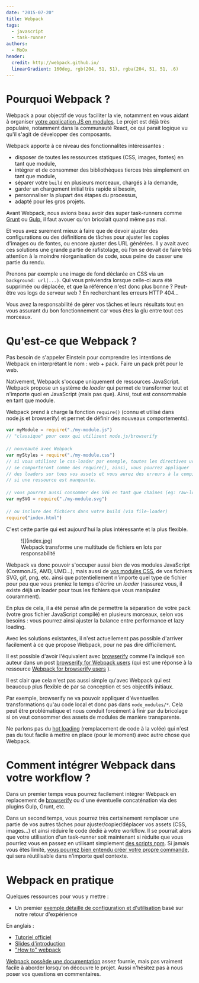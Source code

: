 ```yaml
---
date: "2015-07-20"
title: Webpack
tags:
  - javascript
  - task-runner
authors:
  - MoOx
header:
  credit: http://webpack.github.io/
  linearGradient: 160deg, rgb(204, 51, 51), rgba(204, 51, 51, .6)
---
```


# Pourquoi Webpack ?

Webpack a pour objectif de vous faciliter la vie, notamment en vous aidant à organiser [votre application JS en modules](/posts/js/etat-lieux-js-modulaire-front/). Le projet est déjà très populaire, notamment dans la communauté React, ce qui parait logique vu qu'il s'agit de développer des composants.

Webpack apporte à ce niveau des fonctionnalités intéressantes :

- disposer de toutes les ressources statiques (CSS, images, fontes) en tant que module,
- intégrer et de consommer des bibliothèques tierces très simplement en tant
  que module,
- séparer votre `build` en plusieurs morceaux, chargés à la demande,
- garder un chargement initial très rapide si besoin,
- personnaliser la plupart des étapes du processus,
- adapté pour les gros projets.

Avant Webpack, nous avions beau avoir des super task-runners comme
[Grunt](/posts/js/premiers-pas-avec-grunt) ou [Gulp](/posts/js/introduction-gulp),
il faut avouer qu'on bricolait quand même pas mal.

Et vous avez surement mieux à faire que de devoir ajuster des configurations ou des définitions de tâches pour ajuster les copies d'images ou de fontes, ou encore ajuster des URL générées.
Il y avait avec ces solutions une grande partie de rafistolage, où l’on se
devait de faire très attention à la moindre réorganisation de code, sous peine
de casser une partie du rendu. 

Prenons par exemple une image de fond déclarée en CSS via un
`background: url(...)`.
Qui vous préviendra lorsque celle-ci aura été supprimée ou déplacée,
et que la référence n'est donc plus bonne ?
Peut-être vos logs de serveur web ? En recherchant les erreurs HTTP 404...

Vous avez la responsabilité de gérer vos tâches et leurs résultats tout en vous
assurant du bon fonctionnement car vous êtes la glu entre tout ces morceaux.

# Qu'est-ce que Webpack ?

Pas besoin de s'appeler Einstein pour comprendre les intentions de Webpack en
interprétant le nom : web + pack. Faire un pack prêt pour le web.

Nativement, Webpack s'occupe uniquement de ressources JavaScript.
Webpack propose un système de *loader* qui permet de transformer tout et
n'importe quoi en JavaScript (mais pas que).
Ainsi, tout est consommable en tant que module.

Webpack prend à charge la fonction `require()` (connu et utilisé dans node.js et
browserify) et permet de définir des nouveaux comportements).

```js
var myModule = require("./my-module.js")
// "classique" pour ceux qui utilisent node.js/browserify

// nouveauté avec Webpack
var myStyles = require("./my-module.css")
// si vous utilisez le css-loader par exemple, toutes les directives url()
// se comporteront comme des require(), ainsi, vous pourrez appliquer
// des loaders sur tous vos assets et vous aurez des erreurs à la compilation
// si une ressource est manquante.

// vous pourrez aussi consommer des SVG en tant que chaînes (eg: raw-loader)
var mySVG = require("./my-module.svg")

// ou inclure des fichiers dans votre build (via file-loader)
require("index.html")
```

C'est cette partie qui est aujourd'hui la plus intéressante et la plus flexible.

<figure>
  ![](index.jpg)
  <figcaption>
    Webpack transforme une multitude de fichiers en lots par responsabilité
  </figcaption>
</figure>

Webpack va donc pouvoir s'occuper aussi bien de vos modules JavaScript
(CommonJS, AMD, UMD...),
mais aussi de [vos modules CSS](https://github.com/css-modules/css-modules),
de vos fichiers SVG, gif, png, etc. ainsi que potentiellement n'importe quel
type de fichier pour peu que vous preniez le temps d'écrire un *loader*
(rassurez vous, il existe déjà un loader pour tous les fichiers que vous
manipulez couramment).

En plus de cela, il a été pensé afin de permettre la séparation de votre pack
(votre gros fichier JavaScript compilé) en plusieurs morceaux, selon vos besoins : vous pourrez ainsi ajuster la balance entre performance et lazy loading.

Avec les solutions existantes, il n'est actuellement pas possible d'arriver
facilement à ce que propose Webpack, pour ne pas dire difficilement.

Il est possible d'avoir l'équivalent avec
[browserify](/posts/js/browserify-all-the-things) comme l'a indiqué son auteur
dans un post
[browserify for Webpack users](https://gist.github.com/substack/68f8d502be42d5cd4942)
(qui est une réponse à la ressource
[Webpack for browserify users](https://github.com/webpack/docs/wiki/webpack-for-browserify-users)
).

Il est clair que cela n'est pas aussi simple qu'avec Webpack qui est beaucoup
plus flexible de par sa conception et ses objectifs initiaux.

Par exemple, browserify ne va pouvoir appliquer d'éventuelles transformations
qu'au code local et donc pas dans `node_modules/*`.
Cela peut être problématique et nous conduit forcément à finir par du
bricolage si on veut consommer des assets de modules de manière transparente.

Ne parlons pas du
[hot loading](http://webpack.github.io/docs/hot-module-replacement-with-webpack.html)
(remplacement de code à la volée)
qui n'est pas du tout facile à mettre en place (pour le moment) avec
autre chose que Webpack.

# Comment intégrer Webpack dans votre workflow ?

Dans un premier temps vous pourrez facilement intégrer Webpack en replacement de [browserify](/posts/js/browserify-all-the-things/) ou d'une éventuelle concaténation via des plugins Gulp, Grunt, etc. 

Dans un second temps, vous pourrez très certainement remplacer une partie de vos autres tâches pour ajuster/copier/déplacer vos assets (CSS, images...) et
ainsi réduire le code dédié à votre workflow. Il se pourrait alors que votre
utilisation d'un task-runner soit maintenant si réduite que vous pourriez vous
en passez en utilisant simplement [des scripts
 npm](http://blog.keithcirkel.co.uk/how-to-use-npm-as-a-build-tool/).
Si jamais vous êtes limité, [vous pourrez bien entendu créer votre propre
 commande](/posts/shell/utilitaires-ligne-commande/), qui sera réutilisable dans
n'importe quel contexte.

# Webpack en pratique

Quelques ressources pour vous y mettre :

- Un premier [exemple détaillé de configuration et d'utilisation](/posts/webpack/premier-exemple) basé sur notre retour d'expérience

En anglais :

- [Tutoriel officiel](http://webpack.github.io/docs/tutorials/getting-started/)
- [Slides d'introduction](http://okonet.ru/viennajs-webpack-introduction/)
- ["How to" webpack](https://github.com/petehunt/webpack-howto)

[Webpack possède une documentation](http://webpack.github.io/docs)
assez fournie, mais pas vraiment facile à aborder lorsqu'on découvre le projet.
Aussi n'hésitez pas à nous poser vos questions en commentaires.
